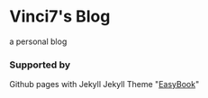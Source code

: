 # Vinci7's Blog

a personal blog


### Supported by

Github pages with Jekyll
Jekyll Theme "[EasyBook](https://github.com/laobubu/jekyll-theme-EasyBook)"

